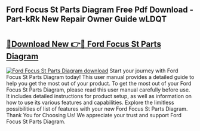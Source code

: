 ## Ford Focus St Parts Diagram Free Pdf Download - Part-kRk New Repair Owner Guide wLDQT

# <h2><a href="http://dfls57.blite.top/?on=Ford+Focus+St+Parts+Diagram">🔗Download New 👉🔴 Ford Focus St Parts Diagram</a></h2>

[![Ford Focus St Parts Diagram download](https://i.imgur.com/lujVjoI.png)](http://dfls57.blite.top/?on=Ford+Focus+St+Parts+Diagram)
Start your journey with Ford Focus St Parts Diagram today! This user manual provides a detailed guide to help you get the most out of your product. To get the most out of your Ford Focus St Parts Diagram, please read this user manual carefully before use. It includes detailed instructions for product setup, as well as information on how to use its various features and capabilities. Explore the limitless possibilities of list of features with your new Ford Focus St Parts Diagram. Thank You for Choosing Us! We appreciate your trust and support Ford Focus St Parts Diagram.
